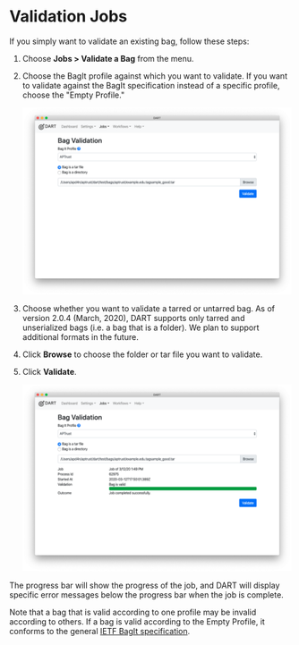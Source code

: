 # Validation Jobs

If you simply want to validate an existing bag, follow these steps:

1. Choose __Jobs &gt; Validate a Bag__ from the menu.

1. Choose the BagIt profile against which you want to validate. If you want to validate against the BagIt specification instead of a specific profile, choose the "Empty Profile."

    ![Job validation screen](../../img/jobs/validation.png)

1. Choose whether you want to validate a tarred or untarred bag. As of version 2.0.4 (March, 2020), DART supports only tarred and unserialized bags (i.e. a bag that is a folder). We plan to support additional formats in the future.

1. Click __Browse__ to choose the folder or tar file you want to validate.

1. Click __Validate__.

    ![Job validation screen](../../img/jobs/validation_complete.png)

The progress bar will show the progress of the job, and DART will display specific error messages below the progress bar when the job is complete.

Note that a bag that is valid according to one profile may be invalid according to others. If a bag is valid according to the Empty Profile, it conforms to the general <a href="https://tools.ietf.org/html/rfc8493" target="_blank">IETF BagIt specification</a>.
